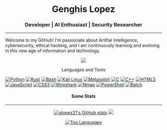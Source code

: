 <h1 align="center">Genghis Lopez</h1>

<h3 align="center">Developer | AI Enthusiast | Security Researcher</h3>

<hr>

Welcome to my GitHub! I'm passionate about Artifial Intelligence, cybersecurity, ethical hacking, and I am continuously learning and evolving in this new age of information and technology.

<!-- - 🔭 **Currently Working On:** A Django based LMS.


<h4>Learning</h4> <a href="https://www.rust-lang.org/" target="_blank" rel="noreferrer"><img src="https://raw.githubusercontent.com/danielcranney/readme-generator/main/public/icons/skills/rust-colored-dark.svg" width="24" height="24" alt="Rust" /></a>

- 💬 **Ask Me About:** Anything related to AI, hacking, or cybersecurity.
- ⚡ **Fun Fact:** I like to approach everything with a sense of fun and curiosity. Life's too short to be too serious! -->

<p align="center">
<a href="https://www.github.com/glopez21" target="_blank" rel="noreferrer"><img
src="https://img.shields.io/github/followers/glopez21?logo=github&style=for-the-badge&color=ef4444&labelColor=1c1917" /></a>
</p>

<p align="center"> Languages and Tools </p>

[![Python](https://img.shields.io/badge/Python-3776AB?style=for-the-badge&logo=python&logoColor=white)](https://python.org)
[![Rust](https://img.shields.io/badge/Rust-000000?style=for-the-badge&logo=rust&logoColor=white)](https://www.rust-lang.org/)
[![Bash](https://img.shields.io/badge/Bash-4EAA25?style=for-the-badge&logo=gnu-bash&logoColor=white)](https://www.gnu.org/software/bash/)
[![Kali Linux](https://img.shields.io/badge/Kali_Linux-557C94?style=for-the-badge&logo=kali-linux&logoColor=white)](https://www.kali.org/)
[![Metasploit](https://img.shields.io/badge/Metasploit-FF1111?style=for-the-badge&logo=metasploit&logoColor=white)](https://www.metasploit.com/)
[![C](https://img.shields.io/badge/C-A8B9CC?style=for-the-badge&logo=c&logoColor=white)](https://en.wikipedia.org/wiki/C_(programming_language))
[![C++](https://img.shields.io/badge/C++-00599C?style=for-the-badge&logo=cplusplus&logoColor=white)](https://isocpp.org/)
[![HTML5](https://img.shields.io/badge/HTML5-E34F26?style=for-the-badge&logo=html5&logoColor=white)](https://html.spec.whatwg.org/)
[![JavaScript](https://img.shields.io/badge/JavaScript-F7DF1E?style=for-the-badge&logo=javascript&logoColor=black)](https://developer.mozilla.org/en-US/docs/Web/JavaScript)
[![CSS3](https://img.shields.io/badge/CSS3-1572B6?style=for-the-badge&logo=css3&logoColor=white)](https://www.w3.org/Style/CSS/Overview.en.html)
[![Wireshark](https://img.shields.io/badge/Wireshark-1679A7?style=for-the-badge&logo=wireshark&logoColor=white)](https://www.wireshark.org/)
[![Nmap](https://img.shields.io/badge/Nmap-0E83CD?style=for-the-badge&logo=nmap&logoColor=white)](https://nmap.org/)
[![PowerShell](https://img.shields.io/badge/PowerShell-5391FE?style=for-the-badge&logo=powershell&logoColor=white)](https://docs.microsoft.com/en-us/powershell/)
[![Batch](https://img.shields.io/badge/Batch-4D4D4D?style=for-the-badge&logo=windows&logoColor=white)](https://en.wikipedia.org/wiki/Batch_file)

<h4 align="center">Some Stats</h4>
<hr>
<p align="center">
<a href="http://www.github.com/glopez21"><img src="https://github-readme-stats.vercel.app/api?username=glopez21&show_icons=true&hide=prs,&count_private=true&title_color=3382ed&text_color=84cc16&icon_color=ef4444&bg_color=1c1917&hide_border=true&show_icons=true" alt="glopez21's GitHub stats" /></a>
<a href="http://www.github.com/glopez21"><img src="https://github-readme-streak-stats.herokuapp.com/?user=glopez21&stroke=84cc16&background=1c1917&ring=3382ed&fire=3382ed&currStreakNum=84cc16&currStreakLabel=3382ed&sideNums=84cc16&sideLabels=84cc16&dates=84cc16&hide_border=true" /></a>
</p>

<p align="center">
<a href="https://github.com/glopez21" align="left"><img src="https://github-readme-stats.vercel.app/api/top-langs/?username=glopez21&langs_count=10&title_color=3382ed&text_color=84cc16&icon_color=ef4444&bg_color=1c1917&hide_border=true&locale=en&custom_title=Top%20%Languages" alt="Top Languages" /></a>
</p>

<!-- <p align="center"> <a href="https://www.github.com/glopez21" target="_blank" rel="noreferrer"> <picture> <source media="(prefers-color-scheme: dark)" srcset="https://raw.githubusercontent.com/danielcranney/readme-generator/main/public/icons/socials/github-dark.svg" /> <source media="(prefers-color-scheme: light)" srcset="https://raw.githubusercontent.com/danielcranney/readme-generator/main/public/icons/socials/github.svg" /> <img src="https://raw.githubusercontent.com/danielcranney/readme-generator/main/public/icons/socials/github.svg" width="32" height="32" /> </picture> </a></p> -->

<!-- - 🔭 **Currently Working On:** A new hacking course with a certificate for completion.
- 🌱 **Learning:** Rust and advanced penetration testing techniques.
- 👯 **Collaborating:** Open to all kinds of penetration testing projects.
- 💬 **Ask Me About:** Anything related to AI, hacking, or cybersecurity.
- ⚡ **Fun Fact:** I approach everything with a sense of fun and curiosity. Life's too short to be too serious! -->

<!-- <p align="center">
<a href="https://docs.microsoft.com/en-us/cpp/?view=msvc-170" target="_blank" rel="noreferrer"><img src="https://raw.githubusercontent.com/danielcranney/readme-generator/main/public/icons/skills/cplusplus-colored.svg" width="36" height="36" alt="C++" /></a>

<a href="https://www.python.org/" target="_blank" rel="noreferrer"><img src="https://raw.githubusercontent.com/danielcranney/readme-generator/main/public/icons/skills/python-colored.svg" width="36" height="36" alt="Python" /></a>

<a href="https://www.rust-lang.org/" target="_blank" rel="noreferrer"><img src="https://raw.githubusercontent.com/danielcranney/readme-generator/main/public/icons/skills/rust-colored-dark.svg" width="36" height="36" alt="Rust" /></a>

<a href="https://git-scm.com/" target="_blank" rel="noreferrer"><img src="https://raw.githubusercontent.com/danielcranney/readme-generator/main/public/icons/skills/git-colored.svg" width="36" height="36" alt="Git" /></a>

<a href="https://developer.mozilla.org/en-US/docs/Glossary/HTML5" target="_blank" rel="noreferrer"><img src="https://raw.githubusercontent.com/danielcranney/readme-generator/main/public/icons/skills/html5-colored.svg" width="36" height="36" alt="HTML5" /></a>

<a href="https://www.postgresql.org/" target="_blank" rel="noreferrer"><img src="https://raw.githubusercontent.com/danielcranney/readme-generator/main/public/icons/skills/postgresql-colored.svg" width="36" height="36" alt="PostgreSQL" /></a>

<a href="https://www.mysql.com/" target="_blank" rel="noreferrer"><img src="https://raw.githubusercontent.com/danielcranney/readme-generator/main/public/icons/skills/mysql-colored.svg" width="36" height="36" alt="MySQL" /></a>

<a href="https://flask.palletsprojects.com/en/2.0.x/" target="_blank" rel="noreferrer"><img src="https://raw.githubusercontent.com/danielcranney/readme-generator/main/public/icons/skills/flask-colored-dark.svg" width="36" height="36" alt="Flask" /></a>

<a href="https://www.djangoproject.com/" target="_blank" rel="noreferrer"><img src="https://raw.githubusercontent.com/danielcranney/readme-generator/main/public/icons/skills/django-colored-dark.svg" width="36" height="36" alt="Django" /></a>

<a href="https://www.raspberrypi.org/" target="_blank" rel="noreferrer"><img src="https://raw.githubusercontent.com/danielcranney/readme-generator/main/public/icons/skills/raspberrypi-colored.svg" width="36" height="36" alt="Raspberry Pi" /></a>

<a href="https://aws.amazon.com" target="_blank" rel="noreferrer"><img src="https://raw.githubusercontent.com/danielcranney/readme-generator/main/public/icons/skills/aws-colored-dark.svg" width="36" height="36" alt="Amazon Web Services" /></a>

<a href="https://www.blender.org/" target="_blank" rel="noreferrer"><img src="https://raw.githubusercontent.com/danielcranney/readme-generator/main/public/icons/skills/blender-colored.svg" width="36" height="36" alt="Blender" /></a>

<a href="https://www.linux.org" target="_blank" rel="noreferrer"><img src="https://raw.githubusercontent.com/danielcranney/readme-generator/main/public/icons/skills/linux-colored.svg" width="36" height="36" alt="Linux" /></a>

<a href="https://www.docker.com/" target="_blank" rel="noreferrer"><img src="https://raw.githubusercontent.com/danielcranney/readme-generator/main/public/icons/skills/docker-colored.svg" width="36" height="36" alt="Docker" /></a>

<a href="https://pytorch.org/" target="_blank" rel="noreferrer"><img src="https://raw.githubusercontent.com/danielcranney/readme-generator/main/public/icons/skills/pytorch-colored.svg" width="36" height="36" alt="PyTorch" /></a>

<a href="https://www.tensorflow.org/" target="_blank" rel="noreferrer"><img src="https://raw.githubusercontent.com/danielcranney/readme-generator/main/public/icons/skills/tensorflow-colored.svg" width="36" height="36" alt="TensorFlow" /></a>

<a href="https://www.sketch.com/" target="_blank" rel="noreferrer"><img src="https://raw.githubusercontent.com/danielcranney/readme-generator/main/public/icons/skills/sketch-colored.svg" width="36" height="36" alt="Sketch" /></a>

<a href="https://ethereum.org/en/" target="_blank" rel="noreferrer"><img src="https://raw.githubusercontent.com/danielcranney/readme-generator/main/public/icons/skills/ethereum-colored.svg" width="36" height="36" alt="Ethereum" /></a>

<a href="https://cloud.google.com/" target="_blank" rel="noreferrer"><img src="https://raw.githubusercontent.com/danielcranney/readme-generator/main/public/icons/skills/googlecloud-colored.svg" width="36" height="36" alt="Google Cloud" /></a>
</p>
<hr> -->
